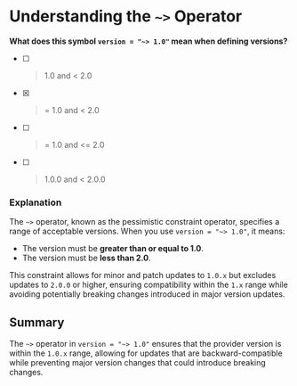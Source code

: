 
# Understanding the `~>` Operator

**What does this symbol `version = "~> 1.0"` mean when defining versions?**

- [ ] > 1.0 and < 2.0
- [x] >= 1.0 and < 2.0
- [ ] >= 1.0 and <= 2.0
- [ ] > 1.0.0 and < 2.0.0

### Explanation

The `~>` operator, known as the pessimistic constraint operator, specifies a range of acceptable versions. When you use `version = "~> 1.0"`, it means:

- The version must be **greater than or equal to 1.0**.
- The version must be **less than 2.0**.

This constraint allows for minor and patch updates to `1.0.x` but excludes updates to `2.0.0` or higher, ensuring compatibility within the `1.x` range while avoiding potentially breaking changes introduced in major version updates.

## Summary

The `~>` operator in `version = "~> 1.0"` ensures that the provider version is within the `1.0.x` range, allowing for updates that are backward-compatible while preventing major version changes that could introduce breaking changes.
